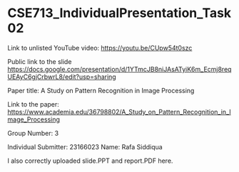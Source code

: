 # CSE713_IndividualPresentation_Task02
Link to unlisted YouTube video:
https://youtu.be/CUpw54t0szc

Public link to the slide
https://docs.google.com/presentation/d/1YTmcJB8niJAsATyiK6m_Ecmj8reqUEAyC6gjCrbwrL8/edit?usp=sharing

Paper title:
A Study on Pattern Recognition in Image Processing

Link to the paper:
 https://www.academia.edu/36798802/A_Study_on_Pattern_Recognition_in_Image_Processing

Group Number:
3

Individual Submitter:
23166023 Name: Rafa Siddiqua

I also correctly uploaded slide.PPT and report.PDF here.

